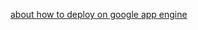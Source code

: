 [about how to deploy on google app engine](https://cloud.google.com/appengine/docs/python/getting-started/deploying-the-application)
